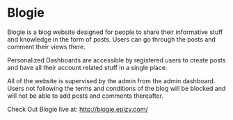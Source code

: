 # Blogie

Blogie is a blog website designed for people to share their informative stuff and knowledge in the form of posts. Users can go through the posts and comment their views there.

Personalized Dashboards are accessible by registered users to create posts and have all their account related stuff in a single place.

All of the website is supervised by the admin from the admin dashboard. Users not following the terms and conditions of the blog will be blocked and will not be able to add posts and comments thereafter.

Check Out Blogie live at: http://blogie.epizy.com/
